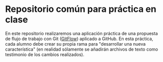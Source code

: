 # Repositorio común para práctica en clase

En este repositorio realizaremos una aplicación práctica de una propuesta de flujo de trabajo con Git ([GitFlow](https://nvie.com/posts/a-successful-git-branching-model/)) aplicado a GitHub. En esta práctica, cada alumno debe crear su propia rama para "desarrollar una nueva característica" (en realidad sólamente se añadirán archivos de texto como testimonio de los cambios realizados).

